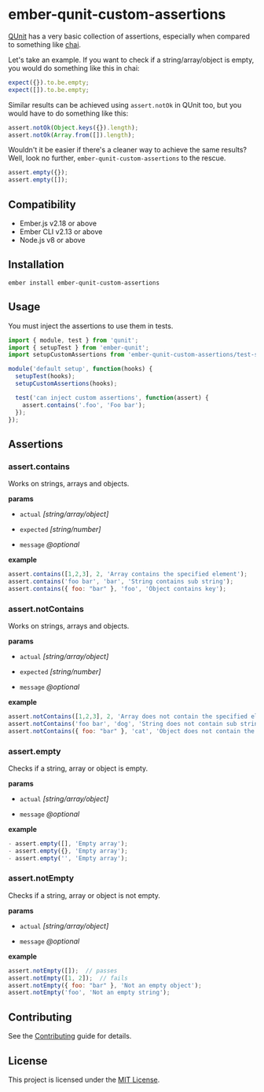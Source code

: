 ember-qunit-custom-assertions
==============================================================================

[QUnit](https://api.qunitjs.com/assert/) has a very basic collection of assertions, especially when compared to something like [chai](https://www.chaijs.com/api/bdd/). 

Let's take an example. If you want to check if a string/array/object is empty, you would do something like this in chai:

```javascript
expect({}).to.be.empty;
expect([]).to.be.empty;
```

Similar results can be achieved using `assert.notOk` in QUnit too, but you would have to do something like this:
```javascript
assert.notOk(Object.keys({}).length);
assert.notOk(Array.from([]).length);
```

Wouldn't it be easier if there's a cleaner way to achieve the same results? Well, look no further, `ember-qunit-custom-assertions` to the rescue.

```javascript
assert.empty({});
assert.empty([]);
```

Compatibility
------------------------------------------------------------------------------

* Ember.js v2.18 or above
* Ember CLI v2.13 or above
* Node.js v8 or above


Installation
------------------------------------------------------------------------------

```
ember install ember-qunit-custom-assertions
```


Usage
------------------------------------------------------------------------------

You must inject the assertions to use them in tests.

```javascript
import { module, test } from 'qunit';
import { setupTest } from 'ember-qunit';
import setupCustomAssertions from 'ember-qunit-custom-assertions/test-support';

module('default setup', function(hooks) {
  setupTest(hooks);
  setupCustomAssertions(hooks);

  test('can inject custom assertions', function(assert) {
    assert.contains('.foo', 'Foo bar');
  });
});
```

Assertions
------------------------------------------------------------------------------

### assert.contains
Works on strings, arrays and objects. 

**params**

- `actual` _[string/array/object]_

- `expected` _[string/number]_

- `message` _@optional_

**example**

```javascript
assert.contains([1,2,3], 2, 'Array contains the specified element');
assert.contains('foo bar', 'bar', 'String contains sub string');
assert.contains({ foo: "bar" }, 'foo', 'Object contains key');
```

### assert.notContains
Works on strings, arrays and objects. 

**params**

- `actual` _[string/array/object]_

- `expected` _[string/number]_

- `message` _@optional_

**example**

```javascript
assert.notContains([1,2,3], 2, 'Array does not contain the specified element');
assert.notContains('foo bar', 'dog', 'String does not contain sub string');
assert.notContains({ foo: "bar" }, 'cat', 'Object does not contain the specified key');
```

### assert.empty
Checks if a string, array or object is empty. 

**params**

- `actual` _[string/array/object]_

- `message` _@optional_

**example**

```javascript
- assert.empty([], 'Empty array');
- assert.empty({}, 'Empty array');
- assert.empty('', 'Empty array');
```

### assert.notEmpty
Checks if a string, array or object is not empty. 

**params**

- `actual` _[string/array/object]_

- `message` _@optional_

**example**

```javascript
assert.notEmpty([]);  // passes
assert.notEmpty([1, 2]);  // fails
assert.notEmpty({ foo: "bar" }, 'Not an empty object');
assert.notEmpty('foo', 'Not an empty string');
```

Contributing
------------------------------------------------------------------------------

See the [Contributing](CONTRIBUTING.md) guide for details.


License
------------------------------------------------------------------------------

This project is licensed under the [MIT License](LICENSE.md).
